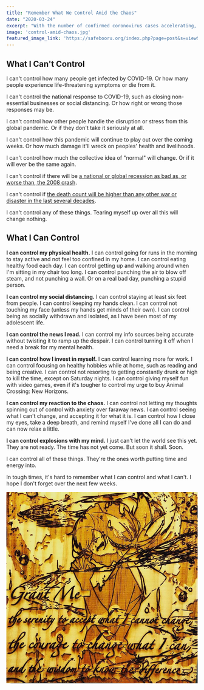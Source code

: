 ```yaml
---
title: "Remember What We Control Amid the Chaos"
date: "2020-03-24"
excerpt: "With the number of confirmed coronovirus cases accelerating, I try to remember what I can and can't control ."
image: 'control-amid-chaos.jpg'
featured_image_link: 'https://safebooru.org/index.php?page=post&s=view&id=3022128'
---
```


## What I Can't Control

I can't control how many people get infected by COVID-19. Or how many people experience life-threatening symptoms or die from it.

I can't control the national response to COVID-19, such as closing non-essential businesses or social distancing. Or how right or wrong those responses may be.

I can't control how other people handle the disruption or stress from this global pandemic. Or if they don't take it seriously at all.

I can't control how this pandemic will continue to play out over the coming weeks. Or how much damage it'll wreck on peoples' health and livelihoods.

I can't control how much the collective idea of "normal" will change. Or if it will ever be the same again.

I can't control if there will be [a national or global recession as bad as, or worse than, the 2008 crash](https://thehill.com/policy/finance/economy/489174-imf-coronavirus-recession-will-be-as-bad-as-financial-crisis).

I can't control if [the death count will be higher than any other war or disaster in the last several decades](https://www.nytimes.com/2020/03/17/world/europe/coronavirus-imperial-college-johnson.html).

I can't control any of these things. Tearing myself up over all this will change nothing.

## What I Can Control

**I can control my physical health.** I can control going for runs in the morning to stay active and not feel too confined in my home. I can control eating healthy food each day. I can control getting up and walking around when I'm sitting in my chair too long. I can control punching the air to blow off steam, and not punching a wall. Or on a real bad day, punching a stupid person.

**I can control my social distancing.** I can control staying at least six feet from people. I can control keeping my hands clean. I can control not touching my face (unless my hands get minds of their own). I can control being as socially withdrawn and isolated, as I have been most of my adolescent life.

**I can control the news I read.** I can control my info sources being accurate without twisting it to ramp up the despair. I can control turning it off when I need a break for my mental health.

**I can control how I invest in myself.** I can control learning more for work. I can control focusing on healthy hobbies while at home, such as reading and being creative. I can control not resorting to getting constantly drunk or high to kill the time, except on Saturday nights. I can control giving myself fun with video games, even if it's tougher to control my urge to buy Animal Crossing: New Horizons.

**I can control my reaction to the chaos.** I can control not letting my thoughts spinning out of control with anxiety over faraway news. I can control seeing what I can't change, and accepting it for what it is. I can control how I close my eyes, take a deep breath, and remind myself I've done all I can do and can now relax a little.

**I can control explosions with my mind.** I just can't let the world see this yet. They are not ready. The time has not yet come. But soon it shall. Soon.

I can control all of these things. They're the ones worth putting time and energy into.

In tough times, it's hard to remember what I can control and what I can't. I hope I don't forget over the next few weeks.

!["A laser-cut wood print with the quote 'grant me the serenity to accept what I cannot change, the courage to change what I can, and the wisdom to know the difference.'"](/assets/images/posts/control-chaos/can-control-cut.jpg)
